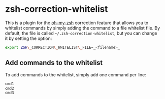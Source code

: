 # zsh-correction-whitelist

This is a plugin for the [oh-my-zsh](https://github.com/robbyrussell/oh-my-zsh)
correction feature that allows you to whitelist commands by simply adding the
command to a file whitelist file.  By default, the file is called
`~/.zsh-correction-whitelist`, but you can change it by setting the option:

```sh
export ZSH\_CORRECTION\_WHITELIST\_FILE=_<filename>_
```

## Add commands to the whitelist

To add commands to the whitelist, simply add one command per line:

```sh
cmd1
cmd2
cmd3
```

